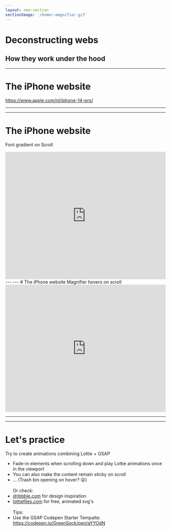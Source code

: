 ```yaml
---
layout: new-section
sectionImage: '/homer-magnifier.gif'
---
```


# Deconstructing webs
How they work under the hood
---
---

# The iPhone website
https://www.apple.com/nl/iphone-14-pro/

<!--
- iPhone with O becoming notch
- Chipset:

- 1 static image without the chip that gets disabled when the chipset is placed in the position where the video should start
	- 1 static chipset image having some bright effect on scroll (this is made by overlapping another video but could perfectly be done with a CSS layer with a moving white gradient and CSS Masking: https://www.w3schools.com/css/css3_masking.asp)
	- 1 video with the chipset already placed in it, the static image gets disabled and this starts playing right away when the scroll hits a certain point
-->
---
---
# The iPhone website
Font gradient on Scroll

<iframe height="400" style="width: 100%;" scrolling="no" title="Font gradient scroll" src="https://codepen.io/marioesuc/embed/abaBxVj?default-tab=result&editable=true" frameborder="no" loading="lazy" allowtransparency="true" allowfullscreen="true">
  See the Pen <a href="https://codepen.io/marioesuc/pen/abaBxVj">
  Font gradient scroll</a> by Mario (<a href="https://codepen.io/marioesuc">@marioesuc</a>)
  on <a href="https://codepen.io">CodePen</a>.
</iframe>
---
---
# The iPhone website
Magnifier hovers on scroll

<iframe height="400" style="width: 100%;" scrolling="no" title="Magnify image on scroll" src="https://codepen.io/marioesuc/embed/dyqNmVz?default-tab=result&editable=true" frameborder="no" loading="lazy" allowtransparency="true" allowfullscreen="true">
  See the Pen <a href="https://codepen.io/marioesuc/pen/dyqNmVz">
  Magnify image on scroll</a> by Mario (<a href="https://codepen.io/marioesuc">@marioesuc</a>)
  on <a href="https://codepen.io">CodePen</a>.
</iframe>

---
---

# Let's practice <MarkerSvg />

Try to create animations combining Lottie + GSAP

- Fade-in elements when scrolling down and play Lottie animations once in the viewport
- You can also make the content remain sticky on scroll
- ... (Trash bin opening on hover? 😜)
<br/><br/>
Or check:
- [dribbble.com](https://dribbble.com) for design inspiration
- [lottiefiles.com](https://lottiefiles.com) for free, animated svg's
<br/><br/>
Tips:
- Use the GSAP Codepen Starter Tempalte: https://codepen.io/GreenSock/pen/aYYOdN